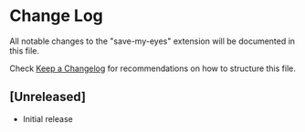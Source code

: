 # Change Log

All notable changes to the "save-my-eyes" extension will be documented in this file.

Check [Keep a Changelog](http://keepachangelog.com/) for recommendations on how to structure this file.

## [Unreleased]

- Initial release
